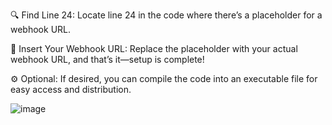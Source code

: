 🔍 Find Line 24: Locate line 24 in the code where there’s a placeholder for a webhook URL.

🔗 Insert Your Webhook URL: Replace the placeholder with your actual webhook URL, and that’s it—setup is complete!

⚙️ Optional: If desired, you can compile the code into an executable file for easy access and distribution.

![image](https://github.com/user-attachments/assets/aa3757f3-75e1-4c38-9e7f-360aed54d383)
